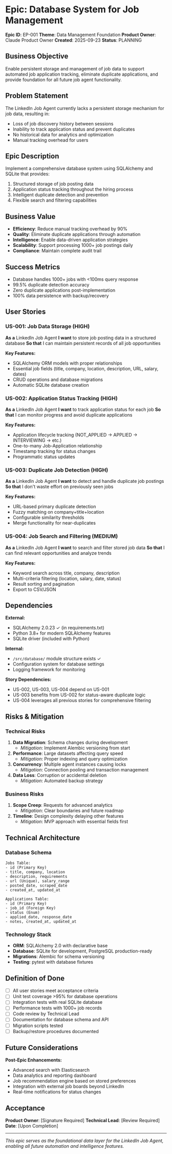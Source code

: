 # Epic: Database System for Job Management

**Epic ID**: EP-001
**Theme**: Data Management Foundation
**Product Owner**: Claude Product Owner
**Created**: 2025-09-23
**Status**: PLANNING

## Business Objective

Enable persistent storage and management of job data to support automated job application tracking, eliminate duplicate applications, and provide foundation for all future job agent functionality.

## Problem Statement

The LinkedIn Job Agent currently lacks a persistent storage mechanism for job data, resulting in:
- Loss of job discovery history between sessions
- Inability to track application status and prevent duplicates
- No historical data for analytics and optimization
- Manual tracking overhead for users

## Epic Description

Implement a comprehensive database system using SQLAlchemy and SQLite that provides:
1. Structured storage of job posting data
2. Application status tracking throughout the hiring process
3. Intelligent duplicate detection and prevention
4. Flexible search and filtering capabilities

## Business Value

- **Efficiency**: Reduce manual tracking overhead by 90%
- **Quality**: Eliminate duplicate applications through automation
- **Intelligence**: Enable data-driven application strategies
- **Scalability**: Support processing 1000+ job postings daily
- **Compliance**: Maintain complete audit trail

## Success Metrics

- Database handles 1000+ jobs with <100ms query response
- 99.5% duplicate detection accuracy
- Zero duplicate applications post-implementation
- 100% data persistence with backup/recovery

## User Stories

### US-001: Job Data Storage (HIGH)
**As a** LinkedIn Job Agent
**I want** to store job posting data in a structured database
**So that** I can maintain persistent records of all job opportunities

**Key Features:**
- SQLAlchemy ORM models with proper relationships
- Essential job fields (title, company, location, description, URL, salary, dates)
- CRUD operations and database migrations
- Automatic SQLite database creation

### US-002: Application Status Tracking (HIGH)
**As a** LinkedIn Job Agent
**I want** to track application status for each job
**So that** I can monitor progress and avoid duplicate applications

**Key Features:**
- Application lifecycle tracking (NOT_APPLIED → APPLIED → INTERVIEWING → etc.)
- One-to-many Job-Application relationship
- Timestamp tracking for status changes
- Programmatic status updates

### US-003: Duplicate Job Detection (HIGH)
**As a** LinkedIn Job Agent
**I want** to detect and handle duplicate job postings
**So that** I don't waste effort on previously seen jobs

**Key Features:**
- URL-based primary duplicate detection
- Fuzzy matching on company+title+location
- Configurable similarity thresholds
- Merge functionality for near-duplicates

### US-004: Job Search and Filtering (MEDIUM)
**As a** LinkedIn Job Agent
**I want** to search and filter stored job data
**So that** I can find relevant opportunities and analyze trends

**Key Features:**
- Keyword search across title, company, description
- Multi-criteria filtering (location, salary, date, status)
- Result sorting and pagination
- Export to CSV/JSON

## Dependencies

**External:**
- SQLAlchemy 2.0.23 ✓ (in requirements.txt)
- Python 3.8+ for modern SQLAlchemy features
- SQLite driver (included with Python)

**Internal:**
- `/src/database/` module structure exists ✓
- Configuration system for database settings
- Logging framework for monitoring

**Story Dependencies:**
- US-002, US-003, US-004 depend on US-001
- US-003 benefits from US-002 for status-aware duplicate logic
- US-004 leverages all previous stories for comprehensive filtering

## Risks & Mitigation

### Technical Risks
1. **Data Migration**: Schema changes during development
   - *Mitigation*: Implement Alembic versioning from start
2. **Performance**: Large datasets affecting query speed
   - *Mitigation*: Proper indexing and query optimization
3. **Concurrency**: Multiple agent instances causing locks
   - *Mitigation*: Connection pooling and transaction management
4. **Data Loss**: Corruption or accidental deletion
   - *Mitigation*: Automated backup strategy

### Business Risks
1. **Scope Creep**: Requests for advanced analytics
   - *Mitigation*: Clear boundaries and future roadmap
2. **Timeline**: Design complexity delaying other features
   - *Mitigation*: MVP approach with essential fields first

## Technical Architecture

### Database Schema
```
Jobs Table:
- id (Primary Key)
- title, company, location
- description, requirements
- url (Unique), salary_range
- posted_date, scraped_date
- created_at, updated_at

Applications Table:
- id (Primary Key)
- job_id (Foreign Key)
- status (Enum)
- applied_date, response_date
- notes, created_at, updated_at
```

### Technology Stack
- **ORM**: SQLAlchemy 2.0 with declarative base
- **Database**: SQLite for development, PostgreSQL production-ready
- **Migrations**: Alembic for schema versioning
- **Testing**: pytest with database fixtures

## Definition of Done

- [ ] All user stories meet acceptance criteria
- [ ] Unit test coverage >95% for database operations
- [ ] Integration tests with real SQLite database
- [ ] Performance tests with 1000+ job records
- [ ] Code review by Technical Lead
- [ ] Documentation for database schema and API
- [ ] Migration scripts tested
- [ ] Backup/restore procedures documented

## Future Considerations

**Post-Epic Enhancements:**
- Advanced search with Elasticsearch
- Data analytics and reporting dashboard
- Job recommendation engine based on stored preferences
- Integration with external job boards beyond LinkedIn
- Real-time notifications for status changes

## Acceptance

**Product Owner**: [Signature Required]
**Technical Lead**: [Review Required]
**Date**: [Upon Completion]

---
*This epic serves as the foundational data layer for the LinkedIn Job Agent, enabling all future automation and intelligence features.*